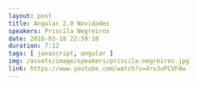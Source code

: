 ```yaml
---
layout: post
title: Angular 2.0 Novidades
speakers: Priscila Negreiros
date: 2016-03-18 22:59:18
duration: 7:12
tags: [ javascript, angular ]
img: /assets/image/speakers/priscila-negreiros.jpg
link: https://www.youtube.com/watch?v=4rvJuPCVF8w
---
```

